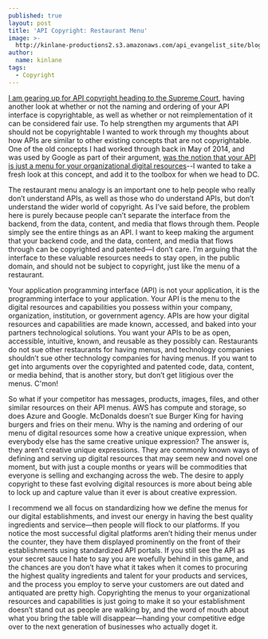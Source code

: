 ```yaml
---
published: true
layout: post
title: 'API Copyright: Restaurant Menu'
image: >-
  http://kinlane-productions2.s3.amazonaws.com/api_evangelist_site/blog/koji_taco_menu.png
author:
  name: kinlane
tags:
  - Copyright
---
```

[I am gearing up for API copyright heading to the Supreme Court](http://apievangelist.com/2019/11/17/api-copyright-heading-to-the-supreme-court/), having another look at whether or not the naming and ordering of your API interface is copyrightable, as well as whether or not reimplementation of it can be considered fair use. To help strengthen my arguments that API should not be copyrightable I wanted to work through my thoughts about how APIs are similar to other existing concepts that are not copyrightable. One of the old concepts I had worked through back in May of 2014, and was used by Google as part of their argument, [was the notion that your API is just a menu for your organizational digital resources](https://apievangelist.com/2014/05/23/restaurant-menus-as-analogy-for-api-copyright/)\--I wanted to take a fresh look at this concept, and add it to the toolbox for when we head to DC.

The restaurant menu analogy is an important one to help people who really don’t understand APIs, as well as those who do understand APIs, but don’t understand the wider world of copyright. As I’ve said before, the problem here is purely because people can’t separate the interface from the backend, from the data, content, and media that flows through them. People simply see the entire things as an API. I want to keep making the argument that your backend code, and the data, content, and media that flows through can be copyrighted and patented—I don’t care. I’m arguing that the interface to these valuable resources needs to stay open, in the public domain, and should not be subject to copyright, just like the menu of a restaurant.

Your application programming interface (API) is not your application, it is the programming interface to your application. Your API is the menu to the digital resources and capabilities you possess within your company, organization, institution, or government agency. APIs are how your digital resources and capabilities are made known, accessed, and baked into your partners technological solutions. You want your APIs to be as open, accessible, intuitive, known, and reusable as they possibly can. Restaurants do not sue other restaurants for having menus, and technology companies shouldn’t sue other technology companies for having menus. If you want to get into arguments over the copyrighted and patented code, data, content, or media behind, that is another story, but don’t get litigious over the menus. C'mon!

So what if your competitor has messages, products, images, files, and other similar resources on their API menus. AWS has compute and storage, so does Azure and Google. McDonalds doesn’t sue Burger King for having burgers and fries on their menu. Why is the naming and ordering of our menu of digital resources some how a creative unique expression, when everybody else has the same creative unique expression? The answer is, they aren’t creative unique expressions. They are commonly known ways of defining and serving up digital resources that may seem new and novel one moment, but with just a couple months or years will be commodities that everyone is selling and exchanging across the web. The desire to apply copyright to these fast evolving digital resources is more about being able to lock up and capture value than it ever is about creative expression.

I recommend we all focus on standardizing how we define the menus for our digital establishments, and invest our energy in having the best quality ingredients and service—then people will flock to our platforms. If you notice the most successful digital platforms aren’t hiding their menus under the counter, they have them displayed prominently on the front of their establishments using standardized API portals. If you still see the API as your secret sauce I hate to say you are woefully behind in this game, and the chances are you don’t have what it takes when it comes to procuring the highest quality ingredients and talent for your products and services, and the process you employ to serve your customers are out dated and antiquated are pretty high. Copyrighting the menus to your organizational resources and capabilities is just going to make it so your establishment doesn’t stand out as people are walking by, and the word of mouth about what you bring the table will disappear—handing your competitive edge over to the next generation of businesses who actually doget it.